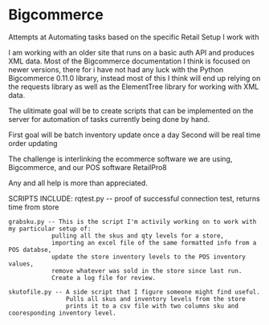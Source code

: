 # Bigcommerce
Attempts at Automating tasks based on the specific Retail Setup I work with

I am working with an older site that runs on a basic auth API and produces XML data.  Most of the Bigcommerce documentation I think is focused on newer versions, there for i have not had any luck with the Python Bigcommerce 0.11.0 library, instead most of this I think will end up relying on the requests library as well as the ElementTree library for working with XML data.

The ulitimate goal will be to create scripts that can be implemented on the server for automation of tasks currently being done by hand.

First goal will be batch inventory update once a day
Second will be real time order updating

The challenge is interlinking the ecommerce software we are using, Bigcommerce, and our POS software RetailPro8

Any and all help is more than appreciated.

SCRIPTS INCLUDE:
    rqtest.py  -- proof of successful connection test, returns time from store
    
    grabsku.py -- This is the script I'm activily working on to work with my particular setup of: 
                pulling all the skus and qty levels for a store, 
                importing an excel file of the same formatted info from a POS databse, 
                update the store inventory levels to the POS inventory values, 
                remove whatever was sold in the store since last run. 
                Create a log file for review.
    
    skutofile.py -- A side script that I figure someone might find useful.  
                    Pulls all skus and inventory levels from the store
                    prints it to a csv file with two columns sku and cooresponding inventory level. 
      
